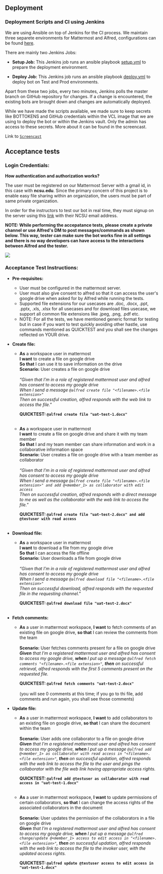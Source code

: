 ## Deployment

### Deployment Scripts and CI using Jenkins

We are using Ansible on top of Jenkins for the CI process. We maintain three separete environments for Mattermost and Alfred, configurations can be found [here](https://github.ncsu.edu/csc510-fall2019/CSC510-9/tree/master/config).

There are mainly two Jenkins Jobs:

* **Setup Job:** This Jenkins job runs an ansible playbook [setup.yml](https://github.ncsu.edu/csc510-fall2019/CSC510-9/blob/master/alfred-scripts/setup.yml) to prepare the deployment environment.

* **Deploy Job:** This Jenkins job runs an ansible playbook [deploy.yml](https://github.ncsu.edu/csc510-fall2019/CSC510-9/blob/master/alfred-scripts/deploy.yml) to deploy bot on Test and Prod environments.

Apart from these two jobs, every two minutes, Jenkins polls the master branch on GitHub repository for changes. If a change is encountered, the existing bots are brought down and changes are automatically deployed.

While we have made the scripts available, we made sure to keep secrets like BOTTOKENS and GitHub credentials within the VCL image that we are using to deploy the bot or within the Jenkins vault. Only the admin has access to these secrets. More about it can be found in the screencast.

Link to [`Screencast`](https://drive.google.com/file/d/1dMQIJ_WIPiX-oXSVt5A9f7ofmdo5z3DH/view?usp=sharing)

## Acceptance tests

### Login Credentials:

**How authentication and authorization works?** <br> 

The user must be registered on our Mattermost Server with a gmail id, in this case with **ncsu.edu**. Since the primary concern of this project is to enable easy file sharing within an organization, the users must be part of same private organization. <br>

In order for the instructors to test our bot in real time, they must signup on the server using this [link](https://mattermost-csc510-9-test.herokuapp.com/signup_user_complete/?id=ykxytjtzjbr8uqkze3us8pagfh) with their NCSU email address.

**NOTE: While performing the accepatance tests, please create a private channel or use Alfred's DM to post messages/commands as shown below. This way, tester can make sure the bot works fine in all settings and there is no way developers can have access to the interactions between Alfred and the tester.**

![](https://github.ncsu.edu/csc510-fall2019/CSC510-9/blob/master/img/uat.png)

### Acceptance Test Instructions:

* **Pre-requisites:**
   * User must be configured in the mattermost server.
   * User must also give consent to alfred so that it can access the user's google drive when asked for by Alfred while running the tests.
   * Supported file extensions for our usecases are .doc, .docx, .ppt, .pptx, .xls, .xlsx for all usecases and for download files usecase, we support all common file extensions like .jpeg, .png, .pdf etc.
   * NOTE: For all the tests, we have mentioned generic format for testing but in case if you want to test quickly avoiding other hastle, use commands mentioned as QUICKTEST and you shall see the changes reflected on YOUR drive.

* **Create file:**
   * **As** a workspace user in mattermost</br>
     **I want** to create a file on google drive<br>
     **So that** I can use it to save information on the drive<br>
     **Scenario:** User creates a file on google drive<br><br>
     *“Given that I’m in a role of registered mattermost user and alfred has consent to access my google drive<br>
     When I send a message ```@alfred create file "<filename>.<file extension>"```<br>
     Then on successful creation, alfred responds with the web link to access the file."*<br>
     
     **QUICKTEST: ```@alfred create file "uat-test-1.docx"```<br><br>**
     
   * **As** a workspace user in mattermost</br>
     **I want** to create a file on google drive and share it with my team member<br>
     **So that** I and my team member can share information and work in a collaborative information space<br>
     **Scenario:** User creates a file on google drive with a team member as collaborator<br><br>
     *“Given that I’m in a role of registered mattermost user and alfred has consent to access my google drive<br>
     When I send a message ```@alfred create file "<filename>.<file extension>" and add @<member_1> as collaborator with edit access```<br>
     Then on successful creation, alfred responds with a direct message to me as well as the collaborator with the web link to      access the file."*<br>
     
     **QUICKTEST: ```@alfred create file "uat-test-2.docx" and add @testuser with read access```<br><br>**
     
* **Download file:**
   * **As** a workspace user in mattermost</br>
     **I want** to download a file from my google drive<br>
     **So that** I can access the file offline<br>
     **Scenario:** User downloads a file from google drive<br><br>
     *“Given that I’m in a role of registered mattermost user and alfred has consent to access my google drive<br>
     When I send a message ```@alfred download file "<filename>.<file extension>"```<br>
     Then on successful download, alfred responds with the requested file in the requesting channel."*<br>
     
     **QUICKTEST: ```@alfred download file "uat-test-2.docx"```<br><br>**
     
* **Fetch comments:**
   * **As** a user in mattermost workspace, **I want** to fetch comments of an existing file on google drive, **so that** I can review the comments from the team<br><br>
     **Scenario:** User fetches comments present for a file on google drive<br>
     ***Given** that I’m a registered mattermost user and alfred has consent to access my google drive, **when** I put up a      message ```@alfred fetch comments "<filename>.<file extension>"```, **then** on successful retrieval, alfred responds with the first 5 comments present on the requested file.*<br>
     
     **QUICKTEST: ```@alfred fetch comments "uat-test-2.docx"```<br><br>** (you will see 0 comments at this time; if you go to thi file, add comments and run again, you shall see those comments)
     
* **Update file:**
   * **As** a user in mattermost workspace, **I want** to add collaborators to an existing file on google drive, **so that** I can share the document within the team<br><br>
     **Scenario:** User adds one collaborator to a file on google drive<br>
     ***Given** that I’m a registered mattermost user and alfred has consent to access my google drive, **when** I put up a      message ```@alfred add @<member_1> as collaborator with read access in "<filename>.<file extension>"```, **then** on                successful updation, alfred responds with the web link to access the file to the user and pings the collaborator with the file web link having appropriate access rights.*<br>
     
     **QUICKTEST: ```@alfred add @testuser as collaborator with read access in "uat-test-1.docx"```<br><br>**
     
    * **As** a user in mattermost workspace, **I want** to update permissions of certain collaborators, **so that** I can change the access rights of the associated collaborators in the document<br><br>
      **Scenario:** User updates the permission of the collaborators in a file on google drive<br>
      ***Given** that I’m a registered mattermost user and alfred has consent to access my google drive, **when** I put up a      message ```@alfred change/update @<member_1> access to edit access in "<filename>.<file extension>"```, **then** on                successful updation, alfred responds with the web link to access the file to the invoker user, with the updated access rights.*<br>
     
      **QUICKTEST: ```@alfred update @testuser access to edit access in "uat-test-1.docx"```<br><br>**
